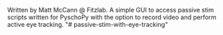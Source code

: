Written by Matt McCann @ Fitzlab. 
A simple GUI to access passive stim scripts written for PyschoPy with the option to record video and perform active eye tracking. "# passive-stim-with-eye-tracking" 
